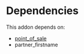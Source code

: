 # Dependencies

This addon depends on:

- [point_of_sale](https://github.com/bringout/oca-ocb-sale)
- partner_firstname
